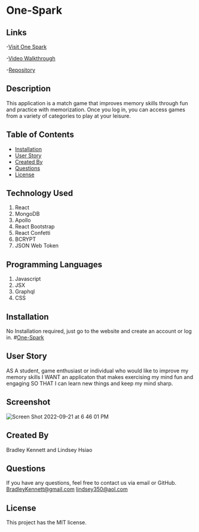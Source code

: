 # One-Spark

  ## Links
  
 -[Visit One Spark](https://one-spark-matching-game.herokuapp.com/)
 
 -[Video Walkthrough](https://drive.google.com/file/d/1aqLmI6NK5fTcTsWuzH7Ik6c5BD6a5jl8/view)
 
 -[Repository](https://github.com/Codechef27/one-spark/)

  ## Description

  This application is a match game that improves memory skills through fun and practice with memorization. Once you log in, you can access games from a variety of      categories to play at your leisure. 

  ## Table of Contents
  
  * [Installation](#installation)
  * [User Story](#user-story)
  * [Created By](#created-by)
  * [Questions](#questions)
  * [License](#license)
  
  ## Technology Used
  
  1. React
  2. MongoDB
  3. Apollo
  5. React Bootstrap
  6. React Confetti
  7. BCRYPT
  8. JSON Web Token
  
  ## Programming Languages
  
  1. Javascript
  2. JSX
  4. Graphql
  5. CSS
  
  ## Installation 
  
  No Installation required, just go to the website and create an account or log in.  #[One-Spark](https://one-spark.herokuapp.com/)

  ## User Story
  AS A student, game enthusiast or individual who would like to improve my memory skills
  I WANT an applicaton that makes exercising my mind fun and engaging
  SO THAT I can learn new things and keep my mind sharp.
  
  ## Screenshot
  
  ![Screen Shot 2022-09-21 at 6 46 01 PM](https://user-images.githubusercontent.com/102267278/191623570-a62ea030-f16e-408a-a85d-487e316edc1e.png)
  
  ## Created By
  Bradley Kennett and Lindsey Hsiao
  
  
  ## Questions

  If you have any questions, feel free to contact us via email or GitHub.
  BradleyKennett@gmail.com
  lindsey350@aol.com

  ## License
  
  This project has the MIT license.
